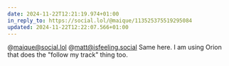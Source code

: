 ```yaml
---
date: 2024-11-22T12:21:19.974+01:00
in_reply_to: https://social.lol/@maique/113525375519295084
updated: 2024-11-22T12:22:07.566+01:00
---
```


@maique@social.lol @matt@isfeeling.social Same here. I am using Orion that does the "follow my track" thing too.
